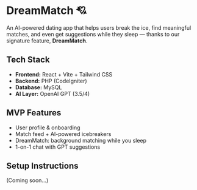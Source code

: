 # DreamMatch 💘

An AI-powered dating app that helps users break the ice, find meaningful matches, and even get suggestions while they sleep — thanks to our signature feature, **DreamMatch**.

## Tech Stack
- **Frontend:** React + Vite + Tailwind CSS
- **Backend:** PHP (CodeIgniter)
- **Database:** MySQL
- **AI Layer:** OpenAI GPT (3.5/4)

## MVP Features
- User profile & onboarding
- Match feed + AI-powered icebreakers
- DreamMatch: background matching while you sleep
- 1-on-1 chat with GPT suggestions

## Setup Instructions
(Coming soon...)
